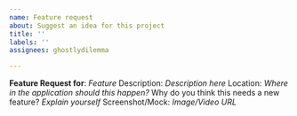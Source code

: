 ```yaml
---
name: Feature request
about: Suggest an idea for this project
title: ''
labels: ''
assignees: ghostlydilemma

---
```


**Feature Request for**: *Feature*
Description: *Description here*
Location: *Where in the application should this happen?*
Why do you think this needs a new feature? *Explain yourself*
Screenshot/Mock: *Image/Video URL*
